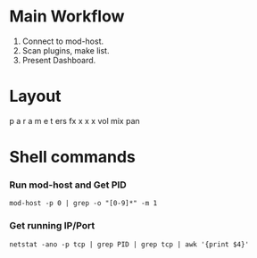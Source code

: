 # Main Workflow

1. Connect to mod-host.
2. Scan plugins, make list.
3. Present Dashboard.

# Layout

p a r a m e t ers
fx x
x x vol mix pan

# Shell commands

### Run mod-host and Get PID

`mod-host -p 0 | grep -o "[0-9]*" -m 1`

### Get running IP/Port

`netstat -ano -p tcp | grep PID | grep tcp | awk '{print $4}'`
